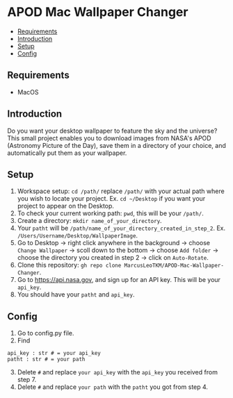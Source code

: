 # APOD Mac Wallpaper Changer

* [Requirements](#Requirements)
* [Introduction](#Introduction)
* [Setup](#Setup)
* [Config](#Config)
  
## Requirements
- MacOS

  
## Introduction
Do you want your desktop wallpaper to feature the sky and the universe? This small project enables you to download images from NASA's APOD (Astronomy Picture of the Day), save them in a directory of your choice, and automatically put them as your wallpaper.


## Setup
1. Workspace setup: `cd /path/` replace `/path/` with your actual path where you wish to locate your project. Ex. `cd ~/Desktop` if you want your project to appear on the Desktop.
2. To check your current working path: `pwd`, this will be your `/path/`.
3. Create a directory: `mkdir name_of_your_directory`.
4. Your `patht` will be `/path/name_of_your_directory_created_in_step_2`. Ex. `/Users/Username/Desktop/WallpaperImage`.
5. Go to Desktop -> right click anywhere in the background -> choose `Change Wallpaper` -> scoll down to the bottom -> choose `Add folder` -> choose the directory you created in step 2 -> click on `Auto-Rotate`.
6. Clone this repository: `gh repo clone MarcusLeoTKM/APOD-Mac-Wallpaper-Changer`.
7. Go to https://api.nasa.gov, and sign up for an API key. This will be your `api_key`.
8. You should have your `patht` and `api_key`.

## Config 
1. Go to config.py file.
2. Find
```
api_key : str # = your api_key
patht : str # = your path
```
3. Delete `#` and replace `your api_key` with the `api_key` you received from step 7.
4. Delete `#` and replace `your path` with the `patht` you got from step 4.
